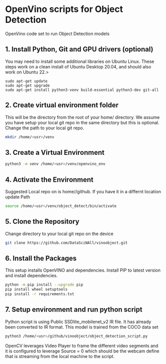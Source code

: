 # OpenVino scripts for Object Detection

OpenVino code set to run Object Detection models

## 1. Install Python, Git and GPU drivers (optional)

You may need to install some additional libraries on Ubuntu Linux. These steps work on a clean install of Ubuntu Desktop 20.04, and should also work on Ubuntu 22.>

```
sudo apt-get update
sudo apt-get upgrade
sudo apt-get install python3-venv build-essential python3-dev git-all
```

## 2. Create virtual environment folder

This will be the directory from the root of your home/<usr> directory.  We assume you have setup your local git repo in the same directory but this is optional.  Change the path to your local git repo.

```bash
mkdir /home/<usr>/venv
```
## 3. Create a Virtual Environment

```bash
python3 -m venv /home/<usr>/venv/openvino_env
```

## 4. Activate the Environment

Suggested Local repo on is home/<usr>/github.  If you have it in a differnt location update Path

```bash
source /home/<usr>/venv/object_detect/bin/activate
```

## 5. Clone the Repository

Change directory to your local git repo on the device

```bash
git clone https://github.com/DataSciNAll/vinoobject.git
```

## 6. Install the Packages

This setup installs OpenVINO and dependencies.  Install PIP to latest version and install dependencies.

```bash
python -m pip install --upgrade pip 
pip install wheel setuptools
pip install -r requirements.txt
```
## 7. Setup environment and run python script

Python script is using Public SSDlite_mobilenet_v2 IR file.  It has already been converted to IR format.  This model is trained from the COCO data set

```bash
python3 /home/<usr>/github/vinoobject/object_detection_script.py
```

OpenCV leverages Video Player to frame the different video segments and it is configured to leverage Source = 0 which should be the webcam define that is streaming from the local machine to the script.
